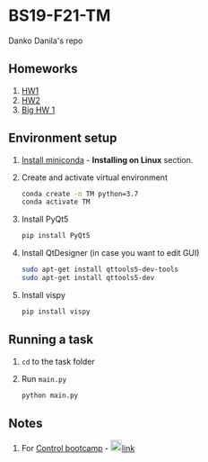 # BS19-F21-TM

Danko Danila's repo

## Homeworks

1. [HW1](https://colab.research.google.com/drive/1PP9_DvqwEvWMQBGfOrU7PobwpEPjV-HC?usp=sharing)
2. [HW2](https://github.com/br4ch1st0chr0n3/TM/tree/master/HW2)
3. [Big HW 1](https://github.com/br4ch1st0chr0n3/TM/tree/master/Big-HW-1)

## Environment setup

1. [Install miniconda](https://docs.conda.io/projects/conda/en/latest/user-guide/install/linux.html) - **Installing on Linux** section.

1. Create and activate virtual environment

   ```sh
   conda create -n TM python=3.7
   conda activate TM
   ```

1. Install PyQt5

    ```sh
    pip install PyQt5
    ```

1. Install QtDesigner (in case you want to edit GUI)

   ```sh
   sudo apt-get install qttools5-dev-tools
   sudo apt-get install qttools5-dev
   ```

1. Install vispy

   ```sh
   pip install vispy
   ```

## Running a task

1. `cd` to the task folder
2. Run `main.py`

   ```sh
   python main.py
   ```

## Notes
1. For [Control bootcamp](https://www.youtube.com/playlist?list=PLMrJAkhIeNNR20Mz-VpzgfQs5zrYi085m) - <img src="https://cdn.mathcha.io/resources/logo.png" width="20" title="hover text">[link](https://www.mathcha.io/editor/Ov4BQso6UzgsgZHgxEJL2T0EWMXfvzJ8d3trKYj04)
